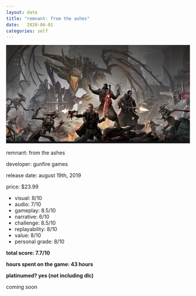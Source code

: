 ```yaml
---
layout: date
title: "remnant: from the ashes"
date:   2020-06-01
categories: self
---
```


![remnant](/assets/img/remnant.jpg)

remnant: from the ashes

developer: gunfire games

release date: august 19th, 2019

price: $23.99

- visual: 8/10
- audio: 7/10
- gameplay: 8.5/10
- narrative: 6/10
- challenge: 8.5/10
- replayability: 8/10
- value: 8/10
- personal grade: 8/10

**total score: 7.7/10**

**hours spent on the game: 43 hours**

**platinumed? yes (not including dlc)**


coming soon